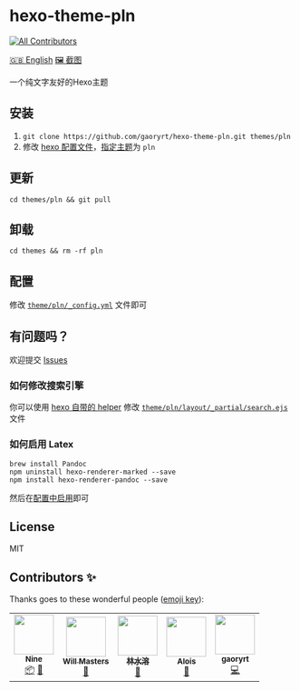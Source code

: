 # hexo-theme-pln
<!-- ALL-CONTRIBUTORS-BADGE:START - Do not remove or modify this section -->
[![All Contributors](https://img.shields.io/badge/all_contributors-5-orange.svg?style=flat-square)](#contributors-)
<!-- ALL-CONTRIBUTORS-BADGE:END -->
[🇬🇧 English](/README.md) [🖼 截图](/screenShots/index.md)

一个纯文字友好的Hexo主题

## 安装
1. `git clone https://github.com/gaoryrt/hexo-theme-pln.git themes/pln`
2. 修改 [hexo 配置文件](https://hexo.io/zh-cn/docs/configuration.html#%E6%89%A9%E5%B1%95)，[指定主题](https://hexo.io/docs/configuration.html#Extensions)为 `pln`

## 更新
`cd themes/pln && git pull`

## 卸载
`cd themes && rm -rf pln`

## 配置
修改 [`theme/pln/_config.yml`](https://github.com/gaoryrt/hexo-theme-pln/blob/master/_config.yml) 文件即可

## 有问题吗？
欢迎提交 [Issues](https://github.com/gaoryrt/hexo-theme-pln/issues)

### 如何修改搜索引擎
你可以使用 [hexo 自带的 helper](https://hexo.io/zh-cn/docs/helpers.html#search-form) 修改 [`theme/pln/layout/_partial/search.ejs`](https://github.com/gaoryrt/hexo-theme-pln/blob/master/layout/_partial/search.ejs) 文件

### 如何启用 Latex
```
brew install Pandoc
npm uninstall hexo-renderer-marked --save
npm install hexo-renderer-pandoc --save
```
然后在[配置中启用](https://github.com/gaoryrt/hexo-theme-pln/blob/beecf303914f4b4a76e22026bcc8c3b15c47b6fa/_config.yml#L17)即可

## License
MIT

## Contributors ✨

Thanks goes to these wonderful people ([emoji key](https://allcontributors.org/docs/en/emoji-key)):

<!-- ALL-CONTRIBUTORS-LIST:START - Do not remove or modify this section -->
<!-- prettier-ignore-start -->
<!-- markdownlint-disable -->
<table>
  <tr>
    <td align="center"><a href="http://ioliu.cn"><img src="https://avatars2.githubusercontent.com/u/10877162?v=4" width="70px;" alt=""/><br /><sub><b>Nine</b></sub></a><br /><a href="#platform-xCss" title="Packaging/porting to new platform">📦</a> <a href="#tool-xCss" title="Tools">🔧</a></td>
    <td align="center"><a href="https://github.com/willmasters"><img src="https://avatars0.githubusercontent.com/u/743296?v=4" width="70px;" alt=""/><br /><sub><b>Will Masters</b></sub></a><br /><a href="https://github.com/gaoryrt/hexo-theme-pln/issues?q=author%3Awillmasters" title="Bug reports">🐛</a></td>
    <td align="center"><a href="https://linshuirong.cn"><img src="https://avatars1.githubusercontent.com/u/16076993?v=4" width="70px;" alt=""/><br /><sub><b>林水溶</b></sub></a><br /><a href="https://github.com/gaoryrt/hexo-theme-pln/issues?q=author%3AshuiRong" title="Bug reports">🐛</a></td>
    <td align="center"><a href="http://aloisdg.github.io/"><img src="https://avatars2.githubusercontent.com/u/3449303?v=4" width="70px;" alt=""/><br /><sub><b>Alois</b></sub></a><br /><a href="https://github.com/gaoryrt/hexo-theme-pln/issues?q=author%3Aaloisdg" title="Bug reports">🐛</a></td>
    <td align="center"><a href="https://gaoryrt.com"><img src="https://avatars3.githubusercontent.com/u/5306513?v=4" width="70px;" alt=""/><br /><sub><b>gaoryrt</b></sub></a><br /><a href="https://github.com/gaoryrt/hexo-theme-pln/commits?author=gaoryrt" title="Code">💻</a></td>
  </tr>
</table>

<!-- markdownlint-enable -->
<!-- prettier-ignore-end -->
<!-- ALL-CONTRIBUTORS-LIST:END -->
